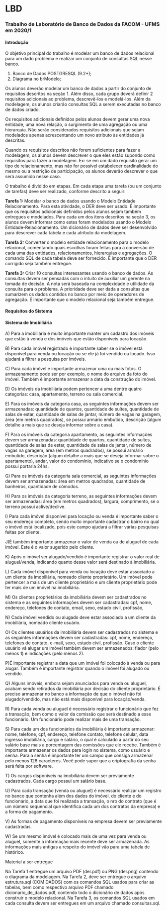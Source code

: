 # LBD
### Trabalho de Laboratório de Banco de Dados da FACOM - UFMS em 2020/1

#### Introdução

O objetivo principal do trabalho é modelar um banco de dados relacional para um dado problema e realizar um conjunto de consultas SQL nesse banco.

1. Banco de Dados POSTGRESQL (9.2+);
2. Diagrama no brModelo;

Os alunos deverão modelar um banco de dados a partir do conjunto de requisitos descritos na seção 1. Além disso, cada grupo deverá definir 2 requisitos adicionais ao problema, descrevê-los e modelá-los. Além da modelagem, os alunos criarão consultas SQL a serem executadas no banco de dados criado.

Os requisitos adicionais definidos pelos alunos devem gerar uma nova entidade, uma nova relação, o surgimento de uma agregação ou uma hierarquia. Não serão considerados requisitos adicionais que sejam modelados apenas acrescentando um novo atributo às entidades já descritas.

Quando os requisitos descritos não forem suficientes para fazer a modelagem, os alunos devem descrever o que eles estão supondo como requisitos para fazer a modelagem. Ex: se em um dado requisito gerar um tipo de relacionamento, mas não for possível estabelecer cardinalidade do mesmo ou a restrição de participação, os alunos deverão descrever o que será assumido nesse caso.

O trabalho é dividido em etapas. Em cada etapa uma tarefa (ou um conjunto de tarefas) deve ser realizado, conforme descrito a seguir:

**Tarefa 1:** Modelar o banco de dados usando o Modelo Entidade Relacionamento. Para esta atividade, o DER deve ser usado. É importante que os requisitos adicionais definidos pelos alunos sejam também entregues e modelados. Para cada um dos itens descritos na seção 3, os alunos devem informar como estes foram modelados usando o Modelo Entidade-Relacionamento. Um dicionário de dados deve ser desenvolvido para descrever cada tabela e cada atributo da modelagem.

**Tarefa 2:** Converter o modelo entidade relacionamento para o modelo relacional, comentando quais escolhas foram feitas para a conversão de cada uma das entidades, relacionamentos, hierarquias e agregações. O comando SQL de cada tabela deve ser fornecido. É importante que o DER corrigido seja também entregue.

**Tarefa 3:** Criar 10 consultas interessantes usando o banco de dados. As consultas devem ser pensadas com o intuito de auxiliar um gerente na tomada de decisão. A nota será baseada na complexidade e utilidade da consulta para o problema. A prioridade deve ser dada a consultas que sumarizem os dados contidos no banco por meio de operadores de agregação. É importante que o modelo relacional seja também entregue.

#### Requisitos do Sistema

#### Sistema de Imobiliária

A) Para a imobiliária é muito importante manter um cadastro dos imóveis que estão à venda e dos imóveis que estão disponíveis para locação.

B) Para cada imóvel registrado é importante saber se o imóvel está disponível para venda ou locação ou se ele já foi vendido ou locado. Isso ajudará a filtrar a pesquisa por imóveis.

C) Para cada imóvel e importante armazenar uma ou mais fotos. O armazenamento pode ser por exemplo, o nome do arquivo da foto do imóvel. Também é importante armazenar a data da construção do imóvel.

D) Os imóveis da imobiliária podem pertencer a uma dentre quatro categorias: casa, apartamento, terreno ou sala comercial.

E) Para os imóveis da categoria casa, as seguintes informações devem ser armazenadas: quantidade de quartos, quantidade de suítes, quantidade de salas de estar, quantidade de salas de jantar, número de vagas na garagem, área (em metros quadrados), se possui armário embutido, descrição (algum detalhe a mais que se deseja informar sobre a casa).

F) Para os imóveis da categoria apartamento, as seguintes informações devem ser armazenadas: quantidade de quartos, quantidade de suítes, quantidade de salas de estar, quantidade de salas de jantar, número de vagas na garagem, área (em metros quadrados), se possui armário embutido, descrição (algum detalhe a mais que se deseja informar sobre o apartamento), andar, valor do condomínio, indicativo se o condomínio possui portaria 24hs.

G) Para os imóveis da categoria sala comercial, as seguintes informações devem ser armazenadas: área em metros quadrados, quantidade de banheiros, quantidade de cômodos.

H) Para os imóveis da categoria terreno, as seguintes informações devem ser armazenadas: área (em metros quadrados), largura, comprimento, se o terreno possui aclive/declive.

I) Para cada imóvel disponível para locação ou venda é importante saber o seu endereço completo, sendo muito importante cadastrar o bairro no qual o imóvel está localizado, pois este campo ajudará a filtrar várias pesquisas feitas por cliente.

J)É também importante armazenar o valor de venda ou de aluguel de cada imóvel. Este é o valor sugerido pelo cliente.

K) Após o imóvel ser alugado/vendido é importante registrar o valor real de aluguel/venda, indicando quanto desse valor será destinado à imobiliária.

L) Cada imóvel disponível para venda ou locação deve estar associado a um cliente da imobiliária, nomeado cliente proprietário. Um imóvel pode pertencer a mais de um cliente proprietário e um cliente proprietário pode ter mais de um imóvel na imobiliária.

M) Os clientes proprietários da imobiliária devem ser cadastrados no sistema e as seguintes informações devem ser cadastradas: cpf, nome, endereço, telefones de contato, email, sexo, estado civil, profissão,

N) Cada imóvel vendido ou alugado deve estar associado a um cliente da imobiliária, nomeado cliente usuário.

O) Os clientes usuários da imobiliária devem ser cadastrados no sistema e as seguintes informações devem ser cadastradas: cpf, nome, endereço, telefones de contato, e-mail, sexo, estado civil, profissão. Caso o cliente usuário vá alugar um imóvel também devem ser armazenados: fiador (pelo menos 1) e indicações (pelo menos 2).

P)É importante registrar a data que um imóvel foi colocado à venda ou para alugar. Também é importante registrar quando o imóvel foi alugado ou vendido.

Q) Alguns imóveis, embora sejam anunciados para venda ou aluguel, acabam sendo retirados da imobiliária por decisão do cliente proprietário. É preciso armazenar no banco a informação de que o imóvel não foi alugado/vendido, mas não está mais disponível para locação/venda.

R) Para cada venda ou aluguel é necessário registrar o funcionário que fez a transação, bem como o valor da comissão que será destinado a esse funcionário. Um funcionário pode realizar mais de uma transação.

S) Para cada um dos funcionários da imobiliária é importante armazenar: nome, telefone, cpf, endereço, telefone contato, telefone celular, data ingresso imobiliária, cargo e salário, o qual é calculado a partir do seu salário base mais a porcentagem das comissões que ele recebe. Também é importante armazenar os dados para login no sistema, como usuário e senha. Para a senha é importante ter um campo que consiga armazenar pelo menos 128 caracteres. Você pode supor que a criptografia da senha será feita por software.

T) Os cargos disponíveis na imobiliária devem ser previamente cadastrados. Cada cargo possui um salário base.

U) Para cada transação (venda ou aluguel) é necessário realizar um registro no banco que contenha além dos dados do imóvel, do cliente e do funcionário, a data que foi realizada a transação, o nro do contrato (que é um número sequencial que identifica cada um dos contratos da empresa) e a forma de pagamento.

V) As formas de pagamento disponíveis na empresa devem ser previamente cadastradas.

W) Se um mesmo imóvel é colocado mais de uma vez para venda ou aluguel, somente a informação mais recente deve ser armazenada. As informações mais antigas a respeito do imóvel vão para uma tabela de histórico.

Material a ser entregue

Na Tarefa 1 entregue um arquivo PDF (der.pdf) ou PNG (der.png) contendo o diagrama da modelagem. Na Tarefa 2, deve ser entregue o arquivo estrutura.sql (COM DADOS) com os comandos SQL usados para criar as tabelas, bem como respectivo arquivo PDF chamado dicionario_de_dados.pdf, contendo todo o dicionário de dados após construir o modelo relacional. Na Tarefa 3, os comandos SQL usados em cada consulta devem ser entregues em um arquivo chamado consultas.sql.


